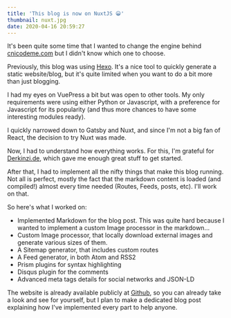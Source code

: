 ```yaml
---
title: 'This blog is now on NuxtJS 😀'
thumbnail: nuxt.jpg
date: 2020-04-16 20:59:27
---
```


<image-tag src="https://madewithnetwork.ams3.cdn.digitaloceanspaces.com//spatie-space-production/3075/nuxtjs-2.jpg" filename="nuxt.jpg" />

It's been quite some time that I wanted to change the engine behind [cnicodeme.com](https://cnicodeme.com) but I didn't know which one to choose.

Previously, this blog was using [Hexo](https://hexo.io). It's a nice tool to quickly generate a static website/blog, but it's quite limited when you want to do a bit more than just blogging.

I had my eyes on VuePress a bit but was open to other tools. My only requirements were using either Python or Javascript, with a preference for Javascript for its popularity (and thus more chances to have some interesting modules ready).

I quickly narrowed down to Gatsby and Nuxt, and since I'm not a big fan of React, the decision to try Nuxt was made.

<!-- more -->

Now, I had to understand how everything works. For this, I'm grateful for [Derkinzi.de](https://derkinzi.de/nuxt-jam-stack/), which gave me enough great stuff to get started.

After that, I had to implement all the nifty things that make this blog running. Not all is perfect, mostly the fact that the markdown content is loaded (and compiled!) almost every time needed (Routes, Feeds, posts, etc). I'll work on that.

So here's what I worked on:
 * Implemented Markdown for the blog post. This was quite hard because I wanted to implement a custom Image processor in the markdown...
 * Custom Image processor, that locally download external images and generate various sizes of them.
 * A Sitemap generator, that includes custom routes
 * A Feed generator, in both Atom and RSS2
 * Prism plugins for syntax highlighting
 * Disqus plugin for the comments
 * Advanced meta tags details for social networks and JSON-LD

The website is already available publicly at [Github](https://github.com/cnicodeme/cnicodeme.com), so you can already take a look and see for yourself, but I plan to make a dedicated blog post explaining how I've implemented every part to help anyone.
